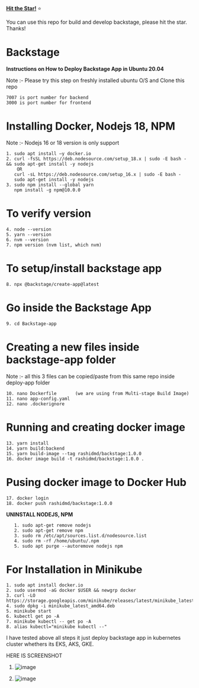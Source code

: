 [**Hit the Star!**](https://github.com/MohdRashid01/Backstage#hit-the-star-star) :star:

You can use this repo for build and develop backstage, please hit the star. Thanks!

# Backstage

**Instructions on How to Deploy Backstage App in Ubuntu 20.04**

Note :- Please try this step on freshly installed ubuntu O/S and Clone this repo 
```        
7007 is port number for backend 
3000 is port number for frontend 
```
# Installing Docker, Nodejs 18, NPM

Note :- Nodejs 16 or 18 version is only support 
```
1. sudo apt install –y docker.io
2. curl -fsSL https://deb.nodesource.com/setup_18.x | sudo -E bash - && sudo apt-get install -y nodejs
    OR
   curl -sL https://deb.nodesource.com/setup_16.x | sudo -E bash -
   sudo apt-get install -y nodejs
3. sudo npm install --global yarn
   npm install -g npm@10.0.0
```
# To verify version
```
4. node --version
5. yarn --version 
6. nvm --version 
7. npm version (nvm list, which nvm) 
```
# To setup/install backstage app 
```
8. npx @backstage/create-app@latest 
```
# Go inside the Backstage App
```
9. cd Backstage-app 
```
# Creating a new files inside backstage-app folder
Note :-  all this 3 files can be copied/paste from this same repo inside deploy-app folder 
```
10. nano Dockerfile       (we are using from Multi-stage Build Image) 
11. nano app-config.yaml 
12. nano .dockerignore 
 ```
# Running and creating docker image
```
13. yarn install 
14. yarn build:backend 
15. yarn build-image --tag rashidmd/backstage:1.0.0 
16. docker image build -t rashidmd/backstage:1.0.0 . 
```
# Pusing docker image to Docker Hub 
```
17. docker login
18. docker push rashidmd/backstage:1.0.0 
```
**UNINSTALL NODEJS, NPM**
```
   1. sudo apt-get remove nodejs 
   2. sudo apt-get remove npm 
   3. sudo rm /etc/apt/sources.list.d/nodesource.list  
   4. sudo rm -rf /home/ubuntu/.npm 
   5. sudo apt purge --autoremove nodejs npm
```
# For Installation in Minikube 
```
1. sudo apt install docker.io
2. sudo usermod -aG docker $USER && newgrp docker
3. curl -LO https://storage.googleapis.com/minikube/releases/latest/minikube_latest_amd64.deb
4. sudo dpkg -i minikube_latest_amd64.deb
5. minikube start
6. kubectl get po -A
7. minikube kubectl -- get po -A
8. alias kubectl="minikube kubectl --"
```
I have tested above all steps it just deploy backstage app in kubernetes cluster whethers its EKS, AKS, GKE.

HERE IS SCREENSHOT
1. ![image](https://github.com/MohdRashid01/Backstage/assets/7812871/fd7c232a-625a-4273-9fa5-2e84128d0da4)


2. ![image](https://github.com/MohdRashid01/Backstage/assets/7812871/9b9397a2-0941-4f8c-8f8c-19a2a18721bb)



